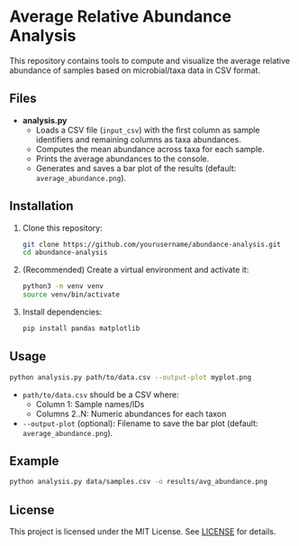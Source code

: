 # Average Relative Abundance Analysis

This repository contains tools to compute and visualize the average relative abundance of samples based on microbial/taxa data in CSV format.

## Files

- **analysis.py**  
  - Loads a CSV file (`input_csv`) with the first column as sample identifiers and remaining columns as taxa abundances.
  - Computes the mean abundance across taxa for each sample.
  - Prints the average abundances to the console.
  - Generates and saves a bar plot of the results (default: `average_abundance.png`).

## Installation

1. Clone this repository:
   ```bash
   git clone https://github.com/yourusername/abundance-analysis.git
   cd abundance-analysis
   ```

2. (Recommended) Create a virtual environment and activate it:
   ```bash
   python3 -m venv venv
   source venv/bin/activate
   ```

3. Install dependencies:
   ```bash
   pip install pandas matplotlib
   ```

## Usage

```bash
python analysis.py path/to/data.csv --output-plot myplot.png
```

- `path/to/data.csv` should be a CSV where:
  - Column 1: Sample names/IDs
  - Columns 2..N: Numeric abundances for each taxon
- `--output-plot` (optional): Filename to save the bar plot (default: `average_abundance.png`).

## Example

```bash
python analysis.py data/samples.csv -o results/avg_abundance.png
```

## License

This project is licensed under the MIT License. See [LICENSE](LICENSE) for details.
